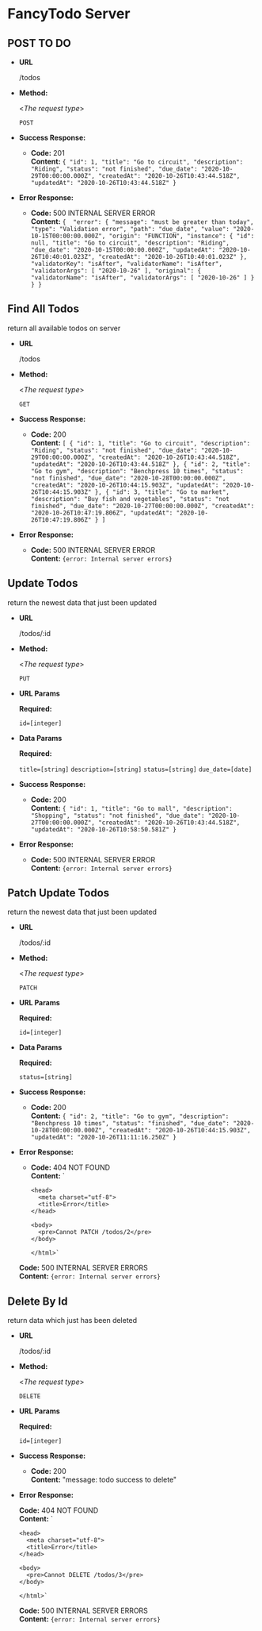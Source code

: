 # FancyTodo Server

**POST TO DO**
----
* **URL**

  /todos

* **Method:**
  
  <_The request type_>

  `POST` 

* **Success Response:**

  * **Code:** 201 <br />
    **Content:** `{
        "id": 1,
        "title": "Go to circuit",
        "description": "Riding",
        "status": "not finished",
        "due_date": "2020-10-29T00:00:00.000Z",
        "createdAt": "2020-10-26T10:43:44.518Z",
        "updatedAt": "2020-10-26T10:43:44.518Z"
    }`
 
* **Error Response:**

  * **Code:** 500 INTERNAL SERVER ERROR <br />
    **Content:** `{ 
    "error": {
        "message": "must be greater than today",
        "type": "Validation error",
        "path": "due_date",
        "value": "2020-10-15T00:00:00.000Z",
        "origin": "FUNCTION",
        "instance": {
            "id": null,
            "title": "Go to circuit",
            "description": "Riding",
            "due_date": "2020-10-15T00:00:00.000Z",
            "updatedAt": "2020-10-26T10:40:01.023Z",
            "createdAt": "2020-10-26T10:40:01.023Z"
        },
        "validatorKey": "isAfter",
        "validatorName": "isAfter",
        "validatorArgs": [
            "2020-10-26"
        ],
        "original": {
            "validatorName": "isAfter",
            "validatorArgs": [
                "2020-10-26"
            ]
        }
      }
    }`


**Find All Todos**
----
  return all available todos on server

* **URL**

  /todos

* **Method:**
  
  <_The request type_>

  `GET` 

* **Success Response:**

  * **Code:** 200 <br />
    **Content:** `[
    {
        "id": 1,
        "title": "Go to circuit",
        "description": "Riding",
        "status": "not finished",
        "due_date": "2020-10-29T00:00:00.000Z",
        "createdAt": "2020-10-26T10:43:44.518Z",
        "updatedAt": "2020-10-26T10:43:44.518Z"
    },
    {
        "id": 2,
        "title": "Go to gym",
        "description": "Benchpress 10 times",
        "status": "not finished",
        "due_date": "2020-10-28T00:00:00.000Z",
        "createdAt": "2020-10-26T10:44:15.903Z",
        "updatedAt": "2020-10-26T10:44:15.903Z"
    },
    {
        "id": 3,
        "title": "Go to market",
        "description": "Buy fish and vegetables",
        "status": "not finished",
        "due_date": "2020-10-27T00:00:00.000Z",
        "createdAt": "2020-10-26T10:47:19.806Z",
        "updatedAt": "2020-10-26T10:47:19.806Z"
    }
  ]`
 
* **Error Response:**

  * **Code:** 500 INTERNAL SERVER ERROR <br />
    **Content:** `{error: Internal server errors}`

**Update Todos**
----
  return the newest data that just been updated

* **URL**

  /todos/:id

* **Method:**
  
  <_The request type_>

  `PUT` 
  
*  **URL Params**

   **Required:**
 
   `id=[integer]`

*  **Data Params**

   **Required:**
 
   `title=[string]`
   `description=[string]`
   `status=[string]`
   `due_date=[date]`

* **Success Response:**

  * **Code:** 200 <br />
    **Content:** 
    `{
    "id": 1,
    "title": "Go to mall",
    "description": "Shopping",
    "status": "not finished",
    "due_date": "2020-10-27T00:00:00.000Z",
    "createdAt": "2020-10-26T10:43:44.518Z",
    "updatedAt": "2020-10-26T10:58:50.581Z"
  }`
 
* **Error Response:**

  * **Code:** 500 INTERNAL SERVER ERROR <br />
    **Content:** `{error: Internal server errors}`

**Patch Update Todos**
----
  return the newest data that just been updated

* **URL**

  /todos/:id

* **Method:**
  
  <_The request type_>

  `PATCH` 
  
*  **URL Params**

   **Required:**
 
   `id=[integer]`

*  **Data Params**

   **Required:**
 
   `status=[string]`

* **Success Response:**

  * **Code:** 200 <br />
    **Content:** 
    `{
    "id": 2,
    "title": "Go to gym",
    "description": "Benchpress 10 times",
    "status": "finished",
    "due_date": "2020-10-28T00:00:00.000Z",
    "createdAt": "2020-10-26T10:44:15.903Z",
    "updatedAt": "2020-10-26T11:11:16.250Z"
  }`
 
* **Error Response:**

  * **Code:** 404 NOT FOUND <br />
    **Content:** `<!DOCTYPE html>
        <html lang="en">

        <head>
          <meta charset="utf-8">
          <title>Error</title>
        </head>

        <body>
          <pre>Cannot PATCH /todos/2</pre>
        </body>

        </html>`
  **Code:** 500 INTERNAL SERVER ERRORS <br />
  **Content:** `{error: Internal server errors}`
        

**Delete By Id**
----
  return data which just has been deleted

* **URL**

  /todos/:id

* **Method:**
  
  <_The request type_>

  `DELETE` 
  
*  **URL Params**

   **Required:**
 
   `id=[integer]`

* **Success Response:**

  * **Code:** 200 <br />
    **Content:** 
    "message: todo success to delete"
 
* **Error Response:**

  **Code:** 404 NOT FOUND <br />
  **Content:** `<!DOCTYPE html>
      <html lang="en">

      <head>
        <meta charset="utf-8">
        <title>Error</title>
      </head>

      <body>
        <pre>Cannot DELETE /todos/3</pre>
      </body>

      </html>`

  **Code:** 500 INTERNAL SERVER ERRORS <br />
  **Content:** `{error: Internal server errors}`




